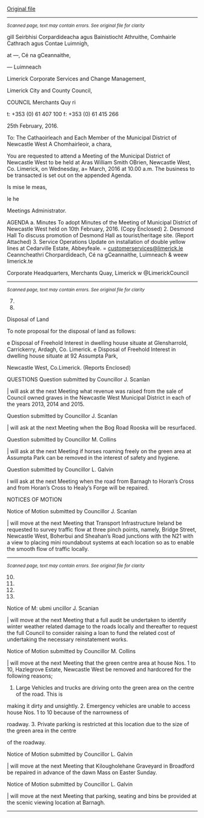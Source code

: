 [Original file](https://www.limerick.ie/sites/default/files/media/documents/2017-06/Agenda%20-%20Meeting%20of%20Municipal%20District%20of%20Newcastle%20West%20-%202nd%20March%202016.pdf)

---
*<small>Scanned page, text may contain errors. See original file for clarity</small>*  

gill Seirbhisi Corpardideacha agus Bainistiocht Athruithe,
Comhairle Cathrach agus Contae Luimnigh,

at —, Cé na gCeannaithe,

— Luimneach

Limerick Corporate Services and Change Management,

Limerick City and County Council,

COUNCIL Merchants Quy
ri

t: +353 (0) 61 407 100
f: +353 (0) 61 415 266

25th February, 2016.

To: The Cathaoirleach and Each Member of the Municipal District of Newcastle West
A Chomhairleoir, a chara,

You are requested to attend a Meeting of the Municipal District of Newcastle West to be held at Aras
William Smith OBrien, Newcastle West, Co. Limerick, on Wednesday, a= March, 2016 at 10.00 a.m.
The business to be transacted is set out on the appended Agenda.

Is mise le meas,

le he

Meetings Administrator.

AGENDA
a. Minutes
To adopt Minutes of the Meeting of Municipal District of Newcastle West held on 10th
February, 2016.
(Copy Enclosed)
2. Desmond Hall
To discuss promotion of Desmond Hall as tourist/heritage site.
(Report Attached)
3. Service Operations
Update on installation of double yellow lines at Cedarville Estate, Abbeyfeale.
= customerservices@limerick.le
Ceanncheathri Chorpardideach, Cé na gCeannaithe, Luimneach & weew limerick.te

Corporate Headquarters, Merchants Quay, Limerick w @LimerickCouncil


---
*<small>Scanned page, text may contain errors. See original file for clarity</small>*  

7.

9.

Disposal of Land

To note proposal for the disposal of land as follows:

e Disposal of Freehold Interest in dwelling house situate at Glensharrold, Carrickerry,
Ardagh, Co. Limerick.
e Disposal of Freehold Interest in dwelling house situate at 92 Assumpta Park,

Newcastle West, Co.Limerick.
(Reports Enclosed)

QUESTIONS
Question submitted by Councillor J. Scanlan

| will ask at the next Meeting what revenue was raised from the sale of Council owned graves
in the Newcastle West Municipal District in each of the years 2013, 2014 and 2015.

Question submitted by Councillor J. Scanlan

| will ask at the next Meeting when the Bog Road Rooska will be resurfaced.

Question submitted by Councillor M. Collins

| will ask at the next Meeting if horses roaming freely on the green area at Assumpta Park can
be removed in the interest of safety and hygiene.

Question submitted by Councillor L. Galvin

I will ask at the next Meeting when the road from Barnagh to Horan’s Cross and from Horan’s
Cross to Healy’s Forge will be repaired.

NOTICES OF MOTION

Notice of Motion submitted by Councillor J. Scanlan

| will move at the next Meeting that Transport Infrastructure Ireland be requested to survey
traffic flow at three pinch points, namely, Bridge Street, Newcastle West, Boherbui and
Sheahan’s Road junctions with the N21 with a view to placing mini roundabout systems at
each location so as to enable the smooth flow of traffic locally.


---
*<small>Scanned page, text may contain errors. See original file for clarity</small>*  

10.

11.

12.

13.

Notice of M: ubmi uncillor J. Scanian

| will move at the next Meeting that a full audit be undertaken to identify winter weather
related damage to the roads locally and thereafter to request the full Council to consider
raising a loan to fund the related cost of undertaking the necessary reinstatement works.

Notice of Motion submitted by Councillor M. Collins

| will move at the next Meeting that the green centre area at house Nos. 1 to 10, Hazlegrove
Estate, Newcastle West be removed and hardcored for the following reasons;

1. Large Vehicles and trucks are driving onto the green area on the centre of the road. This is

making it dirty and unsightly.
2. Emergency vehicles are unable to access house Nos. 1 to 10 because of the narrowness of

roadway.
3. Private parking is restricted at this location due to the size of the green area in the centre

of the roadway.

Notice of Motion submitted by Councillor L. Galvin

| will move at the next Meeting that Kilougholehane Graveyard in Broadford be repaired in
advance of the dawn Mass on Easter Sunday.

Notice of Motion submitted by Councillor L. Galvin

| will move at the next Meeting that parking, seating and bins be provided at the scenic
viewing location at Barnagh.


---
